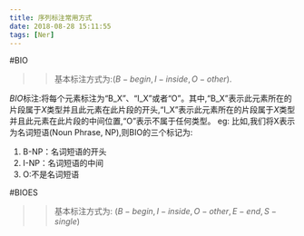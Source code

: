 ```yaml
---
title: 序列标注常用方式
date: 2018-08-28 15:11:55
tags: [Ner]
---
```

#BIO
>>基本标注方式为:$(B-begin,I-inside,O-other)$.

$BIO$标注:将每个元素标注为“B_X”、“I_X”或者“O”。其中,“B_X”表示此元素所在的片段属于$X$类型并且此元素在此片段的开头,“I_X”表示此元素所在的片段属于$X$类型并且此元素在此片段的中间位置,“O”表示不属于任何类型。
eg:
  比如,我们将X表示为名词短语(Noun Phrase, NP),则BIO的三个标记为:
  1. B-NP：名词短语的开头
  2. I-NP：名词短语的中间
  3. O:不是名词短语

#BIOES
>>基本标注方式为: $(B-begin,I-inside,O-other,E-end,S-single)$